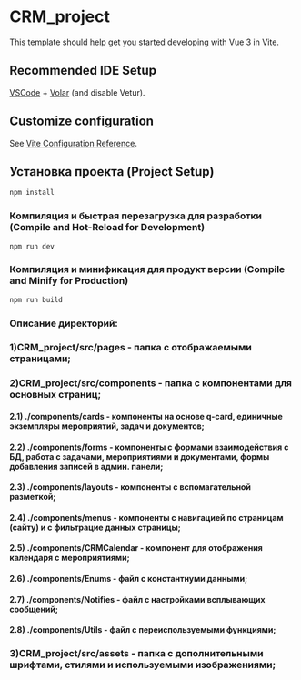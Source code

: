 # CRM_project

This template should help get you started developing with Vue 3 in Vite.

## Recommended IDE Setup

[VSCode](https://code.visualstudio.com/) + [Volar](https://marketplace.visualstudio.com/items?itemName=Vue.volar) (and disable Vetur).

## Customize configuration

See [Vite Configuration Reference](https://vite.dev/config/).

## Установка проекта (Project Setup)

```sh
npm install
```

### Компиляция и быстрая перезагрузка для разработки (Compile and Hot-Reload for Development)

```sh
npm run dev
```

### Компиляция и минификация для продукт версии (Compile and Minify for Production)

```sh
npm run build
```


### Описание директорий:
### 1)CRM_project/src/pages - папка с отображаемыми страницами;
### 2)CRM_project/src/components - папка с компонентами для основных страниц;
#### 2.1) ./components/cards - компоненты на основе q-card, единичные экземпляры мероприятий, задач и документов;
#### 2.2) ./components/forms - компоненты с формами взаимодействия с БД, работа с задачами, мероприятиями и документами, формы добавления записей в админ. панели;
#### 2.3) ./components/layouts - компоненты с вспомагательной разметкой;
#### 2.4) ./components/menus - компоненты с навигацией по страницам (сайту) и с фильтрацие данных страницы;
#### 2.5) ./components/CRMCalendar - компонент для отображения календаря с мероприятиями;
#### 2.6) ./components/Enums - файл с константнуми данными;
#### 2.7) ./components/Notifies - файл с настройками всплывающих сообщений;
#### 2.8) ./components/Utils - файл с переиспользуемыми функциями;
### 3)CRM_project/src/assets - папка с дополнительными шрифтами, стилями и используемыми изображениями;